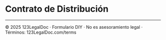 # Contrato de Distribución

---
© 2025 123LegalDoc · Formulario DIY · No es asesoramiento legal · Términos: 123LegalDoc.com/terms
